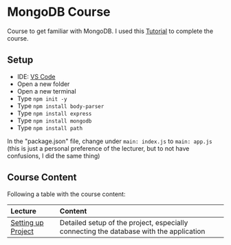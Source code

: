 # MongoDB Course #
Course to get familiar with MongoDB. I used this [Tutorial](https://www.youtube.com/watch?v=CyTWPr_WwdI) to complete the course.

## Setup ##
- IDE: [VS Code](https://code.visualstudio.com/download)
- Open a new folder
- Open a new terminal
- Type `npm init -y`
- Type `npm install body-parser`
- Type `npm install express`
- Type `npm install mongodb`
- Type `npm install path`

In the "package.json" file, change under `main: index.js` to `main: app.js` (this is just a personal preference of the lecturer, but to not have confusions, I did the same thing)

## Course Content ##
Following a table with the course content:

| Lecture | Content |
| :------ | :------ |
| [Setting up Project]() | Detailed setup of the project, especially connecting the database with the application |